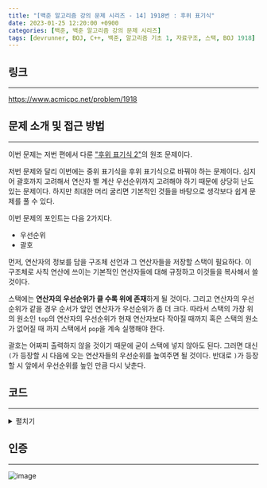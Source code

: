 ```yaml
---
title: "[백준 알고리즘 강의 문제 시리즈 - 14] 1918번 : 후위 표기식"
date: 2023-01-25 12:20:00 +0900
categories: [백준, 백준 알고리즘 강의 문제 시리즈]
tags: [devrunner, BOJ, C++, 백준, 알고리즘 기초 1, 자료구조, 스택, BOJ 1918]
---
```


## **링크**

---

<https://www.acmicpc.net/problem/1918>

## **문제 소개 및 접근 방법**

---

이번 문제는 저번 편에서 다룬 ["후위 표기식 2"](https://www.acmicpc.net/problem/1935)의 원조 문제이다.

저번 문제와 달리 이번에는 중위 표기식을 후위 표기식으로 바꿔야 하는 문제이다.
심지어 괄호까지 고려해서 연산자 별 계산 우선순위까지 고려해야 하기 때문에 상당히 난도 있는 문제이다.
하지만 최대한 머리 굴리면 기본적인 것들을 바탕으로 생각보다 쉽게 문제를 풀 수 있다.

이번 문제의 포인트는 다음 2가지다.

- 우선순위
- 괄호

먼저, 연산자의 정보를 담을 구조체 선언과 그 연산자들을 저장할 스택이 필요하다.
이 구조체로 사칙 연산에 쓰이는 기본적인 연산자들에 대해 규정하고 이것들을 복사해서 쓸 것이다.

스택에는 **연산자의 우선순위가 클 수록 위에 존재**하게 될 것이다.
그리고 연산자의 우선순위가 같을 경우 순서가 앞인 연산자가 우선순위가 좀 더 크다.
따라서 스택의 가장 위의 원소인 `top`의 연산자의 우선순위가 현재 연산자보다 작아질 때까지 혹은 스택의 원소가 없어질 때 까지 스택에서 `pop`을 계속 실행해야 한다.

괄호는 어짜피 출력하지 않을 것이기 때문에 굳이 스택에 넣지 않아도 된다.
그러면 대신 `(`가 등장할 시 다음에 오는 연산자들의 우선순위를 높여주면 될 것이다.
반대로 `)`가 등장할 시 앞에서 우선순위를 높인 만큼 다시 낮춘다.

## **코드**

---

<details>
<summary>펼치기</summary>
<div markdown="1">

```cpp
#include <bits/stdc++.h>
using namespace std;

struct Operator
{
    char ch;   // 연산자 문자
    int order; // 연산자의 우선순위
};

// 기본 연산자들의 원형
Operator base[4] = { {'+', 0},
                     {'-', 0},
                     {'*', 1},
                     {'/', 1} };

// 연산자들을 저장할 스택
stack<Operator> stk;

int main()
{
  ios_base::sync_with_stdio(false);
  cin.tie(NULL);
  cout.tie(NULL);

  // 입력받을 문자열
  string str;

  /*
  괄호 있을 시 괄호 안의 연산자들의
  우선순위를 올려주기 위한 변수
  */
  int bracket = 0;

  cin >> str;

  for (char i : str)
  {
    // 피연산자는 바로 출력
    if (i >= 'A' && i <= 'Z')
    {
      cout << i;
    }
    // 연산자의 경우
    else
    {
      Operator tmp;

      switch (i)
      {
      case '+':
        tmp = base[0];
        break;

      case '-':
        tmp = base[1];
        break;

      case '*':
        tmp = base[2];
        break;

      case '/':
        tmp = base[3];
        break;

      // 괄호는 스택에 넣지 않는다.
      case '(':
        bracket += 5;
        continue;

      case ')':
        bracket -= 5;
        continue;
      }

      // 연산자가 괄호 안에 있으면 우선순위가 올라간다
      tmp.order += bracket;

      /*
      현재 연산자의 우선순위가
      스택의 가장 위에 있는 연산자(top)보다 커질 때까지
      또는 스택의 원소가 없어질 때까지
      top을 출력하고 pop 실행
      */
      while (!stk.empty() && stk.top().order >= tmp.order)
      {
        cout << stk.top().ch;
        stk.pop();
      }

      // 스택에 연산자 push
      stk.push(tmp);
    }
  }

  // 문자열 다 읽었을 경우 스택에 남은 연산자 모두 출력
  while (!stk.empty())
  {
    cout << stk.top().ch;
    stk.pop();
  }

  return 0;
}
```

</div>
</details>

## **인증**

---

![image](https://user-images.githubusercontent.com/87963766/214774211-69a3a984-7796-4d81-b47a-ec789df65e89.png)
